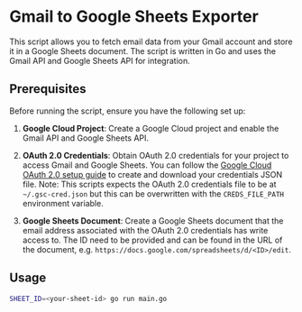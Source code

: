 # Gmail to Google Sheets Exporter

This script allows you to fetch email data from your Gmail account and store it in a Google Sheets document. 
The script is written in Go and uses the Gmail API and Google Sheets API for integration.

## Prerequisites

Before running the script, ensure you have the following set up:

1. **Google Cloud Project**: Create a Google Cloud project and enable the Gmail API and Google Sheets API.

2. **OAuth 2.0 Credentials**: Obtain OAuth 2.0 credentials for your project to access Gmail and Google Sheets. You can follow the [Google Cloud OAuth 2.0 setup guide](https://cloud.google.com/docs/authentication/getting-started) to create and download your credentials JSON file.
Note: This scripts expects the OAuth 2.0 credentials file to be at `~/.gsc-cred.json` but this can be overwritten with the `CREDS_FILE_PATH` environment variable.

3. **Google Sheets Document**: Create a Google Sheets document that the email address associated with the OAuth 2.0 credentials has write access to. The ID need to be provided and can be found in the URL of the document, e.g. `https://docs.google.com/spreadsheets/d/<ID>/edit`.

## Usage

```sh
SHEET_ID=<your-sheet-id> go run main.go
```


